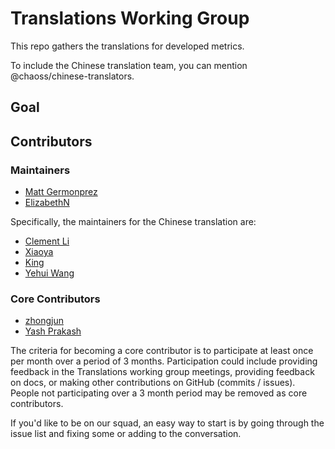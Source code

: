 # Translations Working Group

This repo gathers the translations for developed metrics. 

To include the Chinese translation team, you can mention @chaoss/chinese-translators.

## Goal

## Contributors

### Maintainers

- [Matt Germonprez](https://github.com/germonprez)
- [ElizabethN](https://github.com/ElizabethN)

Specifically, the maintainers for the Chinese translation are:

- [Clement Li](https://github.com/robekeane)
- [Xiaoya](https://github.com/xiaoya-Esther)
- [King](https://github.com/king-gao)
- [Yehui Wang](https://github.com/eyehwan)

### Core Contributors

- [zhongjun](https://github.com/zhongjun2)
- [Yash Prakash](https://github.com/yash2002109)

The criteria for becoming a core contributor is to participate at least once per month over a period of 3 months. Participation could include providing feedback in the Translations working group meetings, providing feedback on docs, or making other contributions on GitHub (commits / issues). People not participating over a 3 month period may be removed as core contributors.

If you'd like to be on our squad, an easy way to start is by going through the issue list and fixing some or adding to the conversation.

